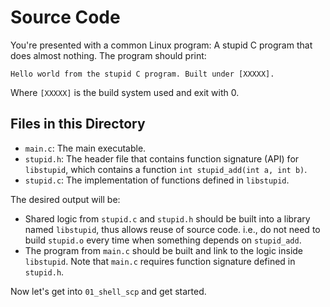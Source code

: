# Source Code

You're presented with a common Linux program: A stupid C program that does almost nothing. The program should print:

```text
Hello world from the stupid C program. Built under [XXXXX].
```

Where `[XXXXX]` is the build system used and exit with 0.

## Files in this Directory

- `main.c`: The main executable.
- `stupid.h`: The header file that contains function signature (API) for `libstupid`, which contains a function `int stupid_add(int a, int b)`.
- `stupid.c`: The implementation of functions defined in `libstupid`.

The desired output will be:

- Shared logic from `stupid.c` and `stupid.h` should be built into a library named `libstupid`, thus allows reuse of source code. i.e., do not need to build `stupid.o` every time when something depends on `stupid_add`.
- The program from `main.c` should be built and link to the logic inside `libstupid`. Note that `main.c` requires function signature defined in `stupid.h`.

Now let's get into `01_shell_scp` and get started.
